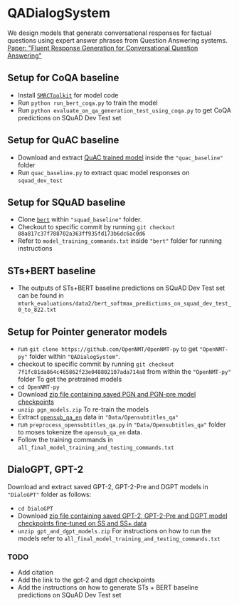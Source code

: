 # QADialogSystem
We design models that generate conversational responses for factual questions using expert answer phrases from Question Answering systems. [Paper: "Fluent Response Generation for Conversational Question Answering"](https://arxiv.org/pdf/2005.10464.pdf)

## Setup for CoQA baseline
- Install [`SMRCToolkit`](https://github.com/sogou/SMRCToolkit) for model code
- Run `python run_bert_coqa.py` to train the model
- Run `python evaluate_on_qa_generation_test_using_coqa.py` to get CoQA predictions on SQuAD Dev Test set

## Setup for QuAC baseline
- Download and extract [QuAC trained model](https://drive.google.com/file/d/1L9yHSShvg4TTWIiBWrLEpbooasZEEiLx/view?usp=sharing) inside the `"quac_baseline"` folder
- Run `quac_baseline.py` to extract quac model responses on `squad_dev_test`

## Setup for SQuAD baseline
- Clone [`bert`](https://github.com/google-research/bert) within `"squad_baseline"` folder.
- Checkout to specific commit by running `git checkout 88a817c37f788702a363ff935fd173b6dc6ac0d6`
- Refer to `model_training_commands.txt` inside `"bert"` folder for running instructions

## STs+BERT baseline
- The outputs of STs+BERT baseline predictions on SQuAD Dev Test set can be found in `mturk_evaluations/data2/bert_softmax_predictions_on_squad_dev_test_0_to_822.txt`

## Setup for Pointer generator models
- run `git clone https://github.com/OpenNMT/OpenNMT-py` to get `"OpenNMT-py"` folder within `"QADialogSystem"`.
- checkout to specific commit by running `git checkout 7f1fc81da864c465862f23e048802107ada714a8` from within the `"OpenNMT-py"` folder
To get the pretrained models
- `cd OpenNMT-py`
- Download [zip file containing saved PGN and PGN-pre model checkpoints](https://mega.nz/file/IBwTBTYI#wuazXq-kAEJKanp7LT3QgVGrB8-qqlouLpdQD0w3f1M)
- `unzip pgn_models.zip`
To re-train the models
- Extract [`opensub_qa_en`](https://s3.amazonaws.com/opennmt-trainingdata/opensub_qa_en.tgz) data in `"Data/Opensubtitles_qa"`
- run `preprocess_opensubtitles_qa.py` in `"Data/Opensubtitles_qa"` folder to moses tokenize the `opensub_qa_en` data.
- Follow the training commands in `all_final_model_training_and_testing_commands.txt`

## DialoGPT, GPT-2
Download and extract saved GPT-2, GPT-2-Pre and DGPT models in `"DialoGPT"` folder as follows:
- `cd DialoGPT`
- Download [zip file containing saved GPT-2, GPT-2-Pre and DGPT model checkpoints fine-tuned on SS and SS+ data]()
- `unzip gpt_and_dgpt_models.zip`
For instructions on how to run the models refer to `all_final_model_training_and_testing_commands.txt`

### TODO
- Add citation
- Add the link to the gpt-2 and dgpt checkpoints
- Add the instructions on how to generate STs + BERT baseline predictions on SQuAD Dev Test set